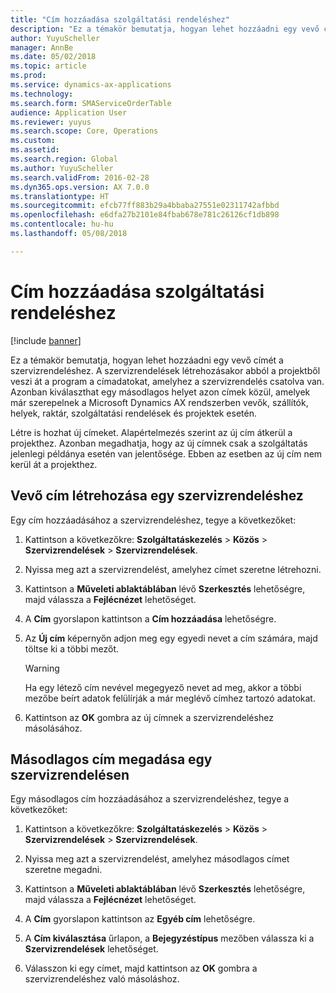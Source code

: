 ```yaml
---
title: "Cím hozzáadása szolgáltatási rendeléshez"
description: "Ez a témakör bemutatja, hogyan lehet hozzáadni egy vevő címét a szervizrendeléshez."
author: YuyuScheller
manager: AnnBe
ms.date: 05/02/2018
ms.topic: article
ms.prod: 
ms.service: dynamics-ax-applications
ms.technology: 
ms.search.form: SMAServiceOrderTable
audience: Application User
ms.reviewer: yuyus
ms.search.scope: Core, Operations
ms.custom: 
ms.assetid: 
ms.search.region: Global
ms.author: YuyuScheller
ms.search.validFrom: 2016-02-28
ms.dyn365.ops.version: AX 7.0.0
ms.translationtype: HT
ms.sourcegitcommit: efcb77ff883b29a4bbaba27551e02311742afbbd
ms.openlocfilehash: e6dfa27b2101e84fbab678e781c26126cf1db898
ms.contentlocale: hu-hu
ms.lasthandoff: 05/08/2018

---
```


# <a name="add-an-address-to-a-service-order"></a>Cím hozzáadása szolgáltatási rendeléshez    

[!include [banner](../includes/banner.md)]


Ez a témakör bemutatja, hogyan lehet hozzáadni egy vevő címét a szervizrendeléshez. A szervizrendelések létrehozásakor abból a projektből veszi át a program a címadatokat, amelyhez a szervizrendelés csatolva van. Azonban kiválaszthat egy másodlagos helyet azon címek közül, amelyek már szerepelnek a Microsoft Dynamics AX rendszerben vevők, szállítók, helyek, raktár, szolgáltatási rendelések és projektek esetén.

Létre is hozhat új címeket. Alapértelmezés szerint az új cím átkerül a projekthez. Azonban megadhatja, hogy az új címnek csak a szolgáltatás jelenlegi példánya esetén van jelentősége. Ebben az esetben az új cím nem kerül át a projekthez.

## <a name="create-a-customer-address-for-a-service-order"></a>Vevő cím létrehozása egy szervizrendeléshez

Egy cím hozzáadásához a szervizrendeléshez, tegye a következőket:

1.  Kattintson a következőkre: **Szolgáltatáskezelés** \> **Közös** \> **Szervizrendelések** \> **Szervizrendelések**.

2.  Nyissa meg azt a szervizrendelést, amelyhez címet szeretne létrehozni.

3.  Kattintson a **Műveleti ablaktáblában** lévő **Szerkesztés** lehetőségre, majd válassza a **Fejlécnézet** lehetőséget.

4.  A **Cím** gyorslapon kattintson a **Cím hozzáadása** lehetőségre.

5.  Az **Új cím** képernyőn adjon meg egy egyedi nevet a cím számára, majd töltse ki a többi mezőt. 
    

    > [!WARNING]
    > <P>Ha egy létező cím nevével megegyező nevet ad meg, akkor a többi mezőbe beírt adatok felülírják a már meglévő címhez tartozó adatokat.</P>


6.  Kattintson az **OK** gombra az új címnek a szervizrendeléshez másolásához.

## <a name="specify-an-alternative-address-on-a-service-order"></a>Másodlagos cím megadása egy szervizrendelésen

Egy másodlagos cím hozzáadásához a szervizrendeléshez, tegye a következőket:

1.  Kattintson a következőkre: **Szolgáltatáskezelés** \> **Közös** \> **Szervizrendelések** \> **Szervizrendelések**.

2.  Nyissa meg azt a szervizrendelést, amelyhez másodlagos címet szeretne megadni.

3.  Kattintson a **Műveleti ablaktáblában** lévő **Szerkesztés** lehetőségre, majd válassza a **Fejlécnézet** lehetőséget.

4.  A **Cím** gyorslapon kattintson az **Egyéb cím** lehetőségre.

5.  A **Cím kiválasztása** űrlapon, a **Bejegyzéstípus** mezőben válassza ki a **Szervizrendelések** lehetőséget.

6.  Válasszon ki egy címet, majd kattintson az **OK** gombra a szervizrendeléshez való másoláshoz.


  



